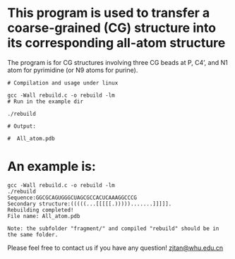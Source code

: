 # This program is used to transfer a coarse-grained (CG) structure into its corresponding all-atom structure

The program is for CG structures involving three CG beads at P, C4’, and N1 atom for pyrimidine (or N9 atoms for purine).

```
# Compilation and usage under linux

gcc -Wall rebuild.c -o rebuild -lm
# Run in the example dir

./rebuild

# Output:
   
#  All_atom.pdb
```
# An example is:
```
gcc -Wall rebuild.c -o rebuild -lm
./rebuild
Sequence:GGCGCAGUGGGCUAGCGCCACUCAAAGGCCCG
Secondary structure:(((((...[[[[[.))))).......]]]]].
Rebuilding completed!
File name: All_atom.pdb

Note: the subfolder "fragment/" and compiled "rebuild" should be in the same folder.
```

Please feel free to contact us if you have any question! zjtan@whu.edu.cn

